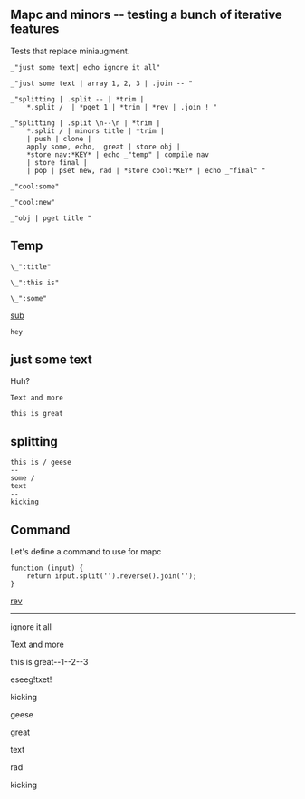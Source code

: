 Mapc and minors -- testing a bunch of iterative features
---
Tests that replace miniaugment.

    _"just some text| echo ignore it all"

    _"just some text | array 1, 2, 3 | .join -- "

    _"splitting | .split -- | *trim | 
        *.split /  | *pget 1 | *trim | *rev | .join ! "

    _"splitting | .split \n--\n | *trim | 
        *.split / | minors title | *trim |
        | push | clone | 
        apply some, echo,  great | store obj | 
        *store nav:*KEY* | echo _"temp" | compile nav
        | store final | 
        | pop | pset new, rad | *store cool:*KEY* | echo _"final" "

    _"cool:some"

    _"cool:new"

    _"obj | pget title "


## Temp

    \_":title"

    \_":this is"

    \_":some"

[sub]()

    hey

## just some text

Huh?

    Text and more

    this is great

## splitting

    this is / geese 
    --
    some /
    text
    --
    kicking

## Command

Let's define a command to use for mapc

    function (input) {
        return input.split('').reverse().join('');
    }

[rev](# "define:")

---
ignore it all

Text and more

this is great--1--2--3

eseeg!txet!

kicking

geese

great

text

rad

kicking
